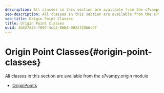 ```yaml
---
description: All classes in this section are available from the s7vampy.origin module
seo-description: All classes in this section are available from the s7vampy.origin module
seo-title: Origin Point Classes
title: Origin Point Classes
uuid: 3b627e84-f697-4cc2-8664-0925f28b6c4f
---
```


# Origin Point Classes{#origin-point-classes}

All classes in this section are available from the s7vampy.origin module

* [OriginPoints](r-class-s7vampy-origin-originpoints.md)
